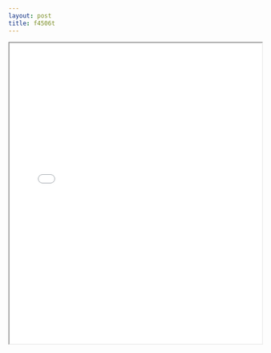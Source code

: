 ```yaml
---
layout: post
title: f4506t
---
```


<div class="pdf-container">
<iframe src="/ea/assets/pdfs/f4506t.pdf" height="600" width="100%" allowFullScreen="true"></iframe>
</div>

